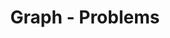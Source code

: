 ---
title: Graph - Problems
description: A Graph is a non-linear data structure with nodes and edges.
---